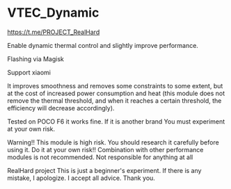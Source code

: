 # VTEC_Dynamic


https://t.me/PROJECT_RealHard


Enable dynamic thermal control and slightly improve performance.



Flashing via Magisk



Support xiaomi

It improves smoothness and removes some constraints to some extent, but at the cost of increased power consumption and heat (this module does not remove the thermal threshold, and when it reaches a certain threshold, the efficiency will decrease accordingly).


Tested on POCO F6 it works fine.  If it is another brand  You must experiment at your own risk.


Warning!! This module is high risk. You should research it carefully before using it. Do it at your own risk!!  Combination with other performance modules is not recommended.  Not responsible for anything at all

RealHard project This is just a beginner's experiment. If there is any mistake, I apologize. I accept all advice. Thank you.

